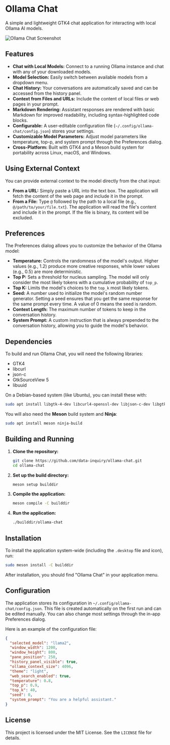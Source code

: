 # Ollama Chat

A simple and lightweight GTK4 chat application for interacting with local Ollama AI models.

![Ollama Chat Screenshot](https://raw.githubusercontent.com/data-inquiry/ollama-chat/main/screenshot.png)

## Features

*   **Chat with Local Models:** Connect to a running Ollama instance and chat with any of your downloaded models.
*   **Model Selection:** Easily switch between available models from a dropdown menu.
*   **Chat History:** Your conversations are automatically saved and can be accessed from the history panel.
*   **Context from Files and URLs:** Include the content of local files or web pages in your prompt.
*   **Markdown Rendering:** Assistant responses are rendered with basic Markdown for improved readability, including syntax-highlighted code blocks.
*   **Configurable:** A user-editable configuration file (`~/.config/ollama-chat/config.json`) stores your settings.
*   **Customizable Model Parameters:** Adjust model parameters like temperature, top-p, and system prompt through the Preferences dialog.
*   **Cross-Platform:** Built with GTK4 and a Meson build system for portability across Linux, macOS, and Windows.

## Using External Context

You can provide external context to the model directly from the chat input:

*   **From a URL:** Simply paste a URL into the text box. The application will fetch the content of the web page and include it in the prompt.
*   **From a File:** Type `@` followed by the path to a local file (e.g., `@/path/to/your/file.txt`). The application will read the file's content and include it in the prompt. If the file is binary, its content will be excluded.

## Preferences

The Preferences dialog allows you to customize the behavior of the Ollama model:

*   **Temperature:** Controls the randomness of the model's output. Higher values (e.g., 1.2) produce more creative responses, while lower values (e.g., 0.5) are more deterministic.
*   **Top P:** Sets a threshold for nucleus sampling. The model will only consider the most likely tokens with a cumulative probability of `top_p`.
*   **Top K:** Limits the model's choices to the `top_k` most likely tokens.
*   **Seed:** A number used to initialize the model's random number generator. Setting a seed ensures that you get the same response for the same prompt every time. A value of 0 means the seed is random.
*   **Context Length:** The maximum number of tokens to keep in the conversation history.
*   **System Prompt:** A custom instruction that is always prepended to the conversation history, allowing you to guide the model's behavior.

## Dependencies

To build and run Ollama Chat, you will need the following libraries:

*   GTK4
*   libcurl
*   json-c
*   GtkSourceView 5
*   libuuid

On a Debian-based system (like Ubuntu), you can install these with:
```bash
sudo apt install libgtk-4-dev libcurl4-openssl-dev libjson-c-dev libgtksourceview-5-dev uuid-dev
```

You will also need the **Meson** build system and **Ninja**:
```bash
sudo apt install meson ninja-build
```

## Building and Running

1.  **Clone the repository:**
    ```bash
    git clone https://github.com/data-inquiry/ollama-chat.git
    cd ollama-chat
    ```

2.  **Set up the build directory:**
    ```bash
    meson setup builddir
    ```

3.  **Compile the application:**
    ```bash
    meson compile -C builddir
    ```

4.  **Run the application:**
    ```bash
    ./builddir/ollama-chat
    ```

## Installation

To install the application system-wide (including the `.desktop` file and icon), run:
```bash
sudo meson install -C builddir
```

After installation, you should find "Ollama Chat" in your application menu.

## Configuration

The application stores its configuration in `~/.config/ollama-chat/config.json`. This file is created automatically on the first run and can be edited manually. You can also change most settings through the in-app Preferences dialog.

Here is an example of the configuration file:
```json
{
  "selected_model": "llama2",
  "window_width": 1200,
  "window_height": 800,
  "pane_position": 250,
  "history_panel_visible": true,
  "ollama_context_size": 4096,
  "theme": "light",
  "web_search_enabled": true,
  "temperature": 0.8,
  "top_p": 0.9,
  "top_k": 40,
  "seed": 0,
  "system_prompt": "You are a helpful assistant."
}
```

## License

This project is licensed under the MIT License. See the `LICENSE` file for details.
